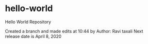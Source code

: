 # hello-world
Hello World Repository

Created a branch and made edits at 10:44 by Author: Ravi taxali
Next release date is April 8, 2020
